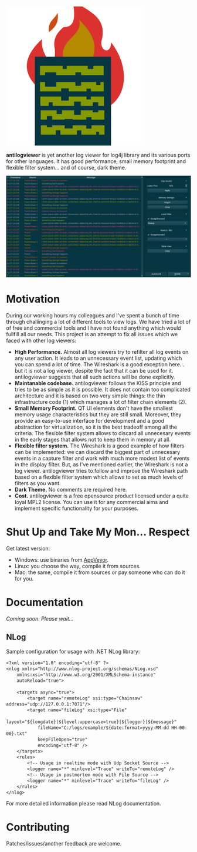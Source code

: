 ![antilogviewer logo](res/logo.svg)

**antilogviewer** is yet another log viewer for log4j library and its various ports for other languages.
It has good performance, small memory footprint and flexible filter system... and of course, dark theme.

![antilogviewer mainscreen](res/main.png)


Motivation
==========

During our working hours my colleagues and I've spent a bunch of time through challinging a lot of different tools to view logs.
We have tried a lot of of free and commercial tools and I have not found anything which would fullfill all our needs.
This project is an attempt to fix all issues which we faced with other log viewers:

* **High Performance.**
  Almost all log viewers try to refilter all log events on any user action.
  It leads to an unnecessary event list, updating which you can spend a lot of time.
The Wireshark is a good exception here... but it is not a log viewer, despite the fact that it can be used for it.
  antilogviewer suggests that all such actions will be done explicitly.
* **Maintanable codebase.**
  antilogviewer follows the KISS principle and tries to be as simple as it is possible.
  It does not contain too complicated architecture and it is based on two very simple things: the thin infrastructure code (1) which manages a lot of filter chain elements (2).
* **Small Memory Footprint.**
  QT UI elements don't have the smallest memory usage characteristics but they are still small.
  Moreover, they provide an easy-to-use interface for development and a good abstraction for virtualization, so it is the best tradeoff among all the criteria.
  The flexible filter system allows to discard all unnecesary events in the early stages that allows not to keep them in memory at all.
* **Flexible filter system.**
  The Wireshark is a good example of how filters can be implemented: we can discard the biggest part of unnecesary events in a capture filter and work with much more modest list of events in the display filter.
  But, as I've mentioned earlier, the Wireshark is not a log viewer.
  antilogviewer tries to follow and improve the Wireshark path based on a flexible filter system which allows to set as much levels of filters as you want.
* **Dark Theme.**
  No comments are required here.
* **Cost.**
  antilogviewer is a free opensource product licensed under a quite loyal MPL2 license.
  You can use it for any commercial aims and implement specific functionality for your purposes.


Shut Up and Take My Mon... Respect
==================================

Get latest version:

- Windows: use binaries from [AppVeyor](https://ci.appveyor.com/project/anticodeninja/antilogviewer/build/artifacts).
- Linux: you choose the way, compile it from sources.
- Mac: the same, compile it from sources or pay someone who can do it for you.


Documentation
=============

*Coming soon. Please wait...*

NLog
----

Sample configuration for usage with .NET NLog library:

    <?xml version="1.0" encoding="utf-8" ?>
    <nlog xmlns="http://www.nlog-project.org/schemas/NLog.xsd"
        xmlns:xsi="http://www.w3.org/2001/XMLSchema-instance"
        autoReload="true">

        <targets async="true">
            <target name="remoteLog" xsi:type="Chainsaw" address="udp://127.0.0.1:7071"/>
            <target name="fileLog" xsi:type="File"
                layout="${longdate}|${level:uppercase=true}|${logger}|${message}"
                fileName="C:/logs/example/${date:format=yyyy-MM-dd HH-00-00}.txt"
                keepFileOpen="true"
                encoding="utf-8" />
        </targets>
        <rules>
            <!-- Usage in realtime mode with Udp Socket Source -->
            <logger name="*" minlevel="Trace" writeTo="remoteLog" />
            <!-- Usage in postmortem mode with File Source -->
            <logger name="*" minlevel="Trace" writeTo="fileLog" />
        </rules>
    </nlog>

For more detailed information please read NLog documentation.


Contributing
============

Patches/issues/another feedback are welcome.
